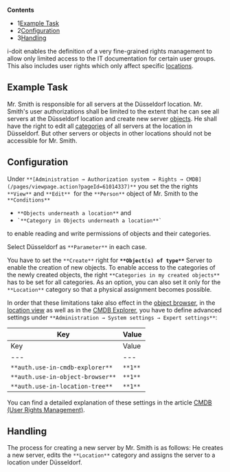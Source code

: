**Contents**

*   1[Example Task](#LocationbasedAuthorization-ExampleTask)
*   2[Configuration](#LocationbasedAuthorization-Configuration)
*   3[Handling](#LocationbasedAuthorization-Handling)

i-doit enables the definition of a very fine-grained rights management to allow only limited access to the IT documentation for certain user groups. This also includes user rights which only affect specific [locations](/display/en/Locations).

Example Task
------------

Mr. Smith is responsible for all servers at the Düsseldorf location. Mr. Smith's user authorizations shall be limited to the extent that he can see all servers at the Düsseldorf location and create new server [objects](../../basics/structure-of-the-it-documentation.md). He shall have the right to edit all [categories](../../basics/structure-of-the-it-documentation.md) of all servers at the location in Düsseldorf. But other servers or objects in other locations should not be accessible for Mr. Smith.

Configuration
-------------

Under `**[Administration → Authorization system → Rights → CMDB](/pages/viewpage.action?pageId=61014337)**` you set the the rights  `**View**` and `**Edit**`  for the `**Person**` object of Mr. Smith to the `**Conditions**`

*   `**Objects underneath a location**` and
*   `` `**Category in Objects underneath a location**` ``

to enable reading and write permissions of objects and their categories.

Select Düsseldorf as `**Parameter**` in each case.

You have to set the `**Create**` right for **`**Object(s) of type**`** Server to enable the creation of new objects. To enable access to the categories of the newly created objects, the right `**Categories in my created objects**` has to be set for all categories. As an option, you can also set it only for the `**Location**` category so that a physical assignment becomes possible.

In order that these limitations take also effect in the [object browser](/display/en/Object+Relations), in the [location view](/display/en/Locations) as well as in the [CMDB Explorer](/display/en/CMDB+Explorer), you have to define advanced settings under `**Administration → System settings → Expert settings**`:

| Key | Value |
| --- | --- |
| Key | Value |
| --- | --- |
| `**auth.use-in-cmdb-explorer**` | `**1**` |
| `**auth.use-in-object-browser**` | `**1**` |
| `**auth.use-in-location-tree**` | `**1**` |

You can find a detailed explanation of these settings in the article [CMDB (User Rights Management)](/pages/viewpage.action?pageId=61014337).

Handling
--------

The process for creating a new server by Mr. Smith is as follows: He creates a new server, edits the `**Location**` category and assigns the server to a location under Düsseldorf.